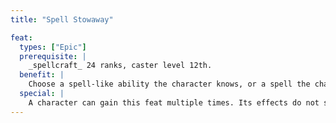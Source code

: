 ```yaml
---
title: "Spell Stowaway"

feat:
  types: ["Epic"]
  prerequisite: |
    _spellcraft_ 24 ranks, caster level 12th.
  benefit: |
    Choose a spell-like ability the character knows, or a spell the character cam cast. The character is attuned to the magic he or she chooses. If another spellcaster within 300 feet of the character uses this magic, the character also immediately gains the magic's effect as if it had been used on the character by the same caster. The character must have direct line of effect to the spellcaster in order to gain the benefit of the attuned magic (though the character does not have to know the spellcaster is present, and he or she can be flat-footed). The magic's duration, effect, and other specifics are determined by its original caster's level.
  special: |
    A character can gain this feat multiple times. Its effects do not stack. Each time a character takes the feat, it applies to a different spell or spell-like ability.
---
```

